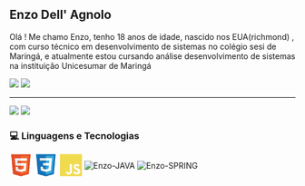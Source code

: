 ## Enzo Dell' Agnolo
 
Olá ! Me chamo Enzo, tenho 18 anos de idade, nascido nos EUA(richmond) , com curso técnico em desenvolvimento de sistemas no colégio sesi de Maringá,
e atualmente estou cursando análise desenvolvimento de sistemas na instituição Unicesumar de Maringá
 <br>
 <div>
   <a href = "malito💻 enzousava@gmail.com"><img src="https://img.shields.io/badge/-Gmail-%23333?style=for-the-badge&logo=gmail&logoColor=white" target="_blank"></a>
   <a href="malito📃 https://www.linkedin.com/in/enzoagnolo/" target="_blank"><img src="https://img.shields.io/badge/-LinkedIn-%230077B5?style=for-the-badge&logo=linkedin&logoColor=white" target="_blank"></a> 
 </div>
 
 ---
 
 <div>
   <img height="180em" src="https://github-readme-stats.vercel.app/api?username=enzoagnolo&show_icons=true&theme=github_dracula&include_all_commits=true&locale-pt-br"/>
   <img height="180em" src="https://github-readme-stats.vercel.app/api/top-langs/?username=enzoagnolo&theme=github_dar&layout=compact&custom_title=Tecnologias&langs_count=16&theme=dark"/>
 </div>
 
   ### 💻 Linguagens e Tecnologias 
   <div style="display: inline_block">
   <img align="center" alt="Enzo-HTML" height="40" width="40" src="https://raw.githubusercontent.com/devicons/devicon/master/icons/html5/html5-original.svg">
   <img align="center" alt="Enzo-CSS" height="40" width="40" src="https://raw.githubusercontent.com/devicons/devicon/master/icons/css3/css3-original.svg">
   <img align="center" alt="Enzo-Js" height="40" width="40" src="https://raw.githubusercontent.com/devicons/devicon/master/icons/javascript/javascript-plain.svg">
   <img align="center" alt="Enzo-JAVA" height="40" width="40" src="https://cdn.jsdelivr.net/gh/devicons/devicon@latest/icons/java/java-original.svg" />
   <img align="center" alt="Enzo-SPRING" height="40" width="40" src="https://cdn.jsdelivr.net/gh/devicons/devicon@latest/icons/spring/spring-original.svg" />         
 </div>
